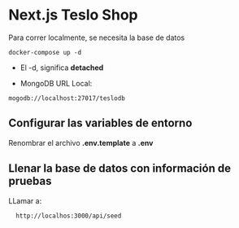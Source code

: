 # Next.js Teslo Shop

Para correr localmente, se necesita la base de datos

```
docker-compose up -d
```

- El -d, significa **detached**

* MongoDB URL Local:

```
mogodb://localhost:27017/teslodb
```

## Configurar las variables de entorno

Renombrar el archivo **.env.template** a **.env**

## Llenar la base de datos con información de pruebas

LLamar a:

```
  http://localhos:3000/api/seed
```
